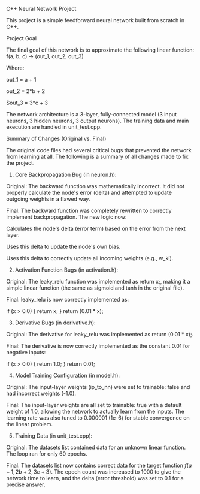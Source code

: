 C++ Neural Network Project

This project is a simple feedforward neural network built from scratch in C++.

Project Goal

The final goal of this network is to approximate the following linear function:
f(a, b, c) -> (out_1, out_2, out_3)

Where:

out_1 = a + 1

out_2 = 2*b + 2

$out_3 = 3*c + 3

The network architecture is a 3-layer, fully-connected model (3 input neurons, 3 hidden neurons, 3 output neurons). The training data and main execution are handled in unit_test.cpp.

Summary of Changes (Original vs. Final)

The original code files had several critical bugs that prevented the network from learning at all. The following is a summary of all changes made to fix the project.

1. Core Backpropagation Bug (in neuron.h):

Original: The backward function was mathematically incorrect. It did not properly calculate the node's error (delta) and attempted to update outgoing weights in a flawed way.

Final: The backward function was completely rewritten to correctly implement backpropagation. The new logic now:

Calculates the node's delta (error term) based on the error from the next layer.

Uses this delta to update the node's own bias.

Uses this delta to correctly update all incoming weights (e.g., w_ki).


2. Activation Function Bugs (in activation.h):

Original: The leaky_relu function was implemented as return x;, making it a simple linear function (the same as sigmoid and tanh in the original file).

Final: leaky_relu is now correctly implemented as:

if (x > 0.0) { return x; }
return (0.01 * x);


3. Derivative Bugs (in derivative.h):

Original: The derivative for leaky_relu was implemented as return (0.01 * x);.

Final: The derivative is now correctly implemented as the constant 0.01 for negative inputs:

if (x > 0.0) { return 1.0; }
return 0.01;


4. Model Training Configuration (in model.h):

Original: The input-layer weights (ip_to_nn) were set to trainable: false and had incorrect weights (-1.0).

Final: The input-layer weights are all set to trainable: true with a default weight of 1.0, allowing the network to actually learn from the inputs. The learning rate was also tuned to 0.000001 (1e-6) for stable convergence on the linear problem.


5. Training Data (in unit_test.cpp):

Original: The datasets list contained data for an unknown linear function. The loop ran for only 60 epochs.

Final: The datasets list now contains correct data for the target function $f(a+1, 2b+2, 3c+3)$. The epoch count was increased to 1000 to give the network time to learn, and the delta (error threshold) was set to 0.1 for a precise answer.